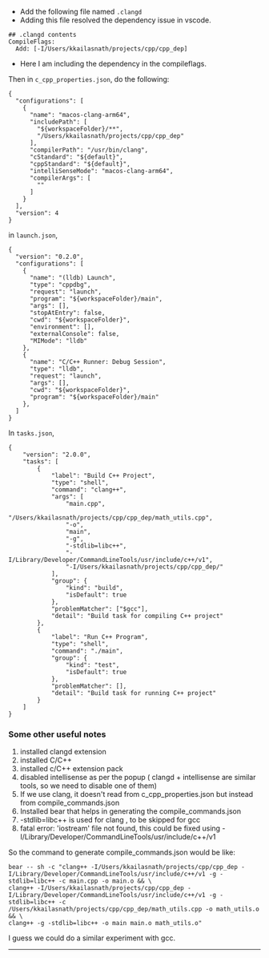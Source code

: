 - Add the following file named `.clangd` 
- Adding this file resolved the dependency issue in vscode.
```
## .clangd contents
CompileFlags: 
  Add: [-I/Users/kkailasnath/projects/cpp/cpp_dep]
```
- Here I am including the dependency in the compileflags.

Then in `c_cpp_properties.json`, do the following: 
```
{
  "configurations": [
    {
      "name": "macos-clang-arm64",
      "includePath": [
        "${workspaceFolder}/**",
        "/Users/kkailasnath/projects/cpp/cpp_dep" 
      ],
      "compilerPath": "/usr/bin/clang",
      "cStandard": "${default}",
      "cppStandard": "${default}",
      "intelliSenseMode": "macos-clang-arm64",
      "compilerArgs": [
        ""
      ]
    }
  ],
  "version": 4
}
```

in `launch.json`, 
```
{
  "version": "0.2.0",
  "configurations": [
    {
      "name": "(lldb) Launch",
      "type": "cppdbg",
      "request": "launch",
      "program": "${workspaceFolder}/main",
      "args": [],
      "stopAtEntry": false,
      "cwd": "${workspaceFolder}",
      "environment": [],
      "externalConsole": false,
      "MIMode": "lldb"
    },
    {
      "name": "C/C++ Runner: Debug Session",
      "type": "lldb",
      "request": "launch",
      "args": [],
      "cwd": "${workspaceFolder}",
      "program": "${workspaceFolder}/main"
    },
  ]
}
```

In `tasks.json`, 
```
{
    "version": "2.0.0",
    "tasks": [
        {
            "label": "Build C++ Project",
            "type": "shell",
            "command": "clang++",
            "args": [
                "main.cpp",
                "/Users/kkailasnath/projects/cpp/cpp_dep/math_utils.cpp",
                "-o",
                "main",
                "-g",
                "-stdlib=libc++",
                "-I/Library/Developer/CommandLineTools/usr/include/c++/v1",
                "-I/Users/kkailasnath/projects/cpp/cpp_dep/"
            ],
            "group": {
                "kind": "build",
                "isDefault": true
            },
            "problemMatcher": ["$gcc"],
            "detail": "Build task for compiling C++ project"
        },
        {
            "label": "Run C++ Program",
            "type": "shell",
            "command": "./main",
            "group": {
                "kind": "test",
                "isDefault": true
            },
            "problemMatcher": [],
            "detail": "Build task for running C++ project"
        }
    ]
}
```

### Some other useful notes

1. installed clangd extension
2. installed C/C++
3. installed c/C++ extension pack
4. disabled intellisense as per the popup ( clangd + intellisense are similar tools, so we need to disable one of them)
5. If we use clang, it doesn't read from c_cpp_properties.json but instead from compile_commands.json
6. Installed bear that helps in generating the compile_commands.json
7. -stdlib=libc++ is used for clang , to be skipped for gcc
8. fatal error: 'iostream' file not found, this could be fixed using -I/Library/Developer/CommandLineTools/usr/include/c++/v1

So the command to generate compile_commands.json would be like:
```
bear -- sh -c "clang++ -I/Users/kkailasnath/projects/cpp/cpp_dep -I/Library/Developer/CommandLineTools/usr/include/c++/v1 -g -stdlib=libc++ -c main.cpp -o main.o && \
clang++ -I/Users/kkailasnath/projects/cpp/cpp_dep -I/Library/Developer/CommandLineTools/usr/include/c++/v1 -g -stdlib=libc++ -c /Users/kkailasnath/projects/cpp/cpp_dep/math_utils.cpp -o math_utils.o && \
clang++ -g -stdlib=libc++ -o main main.o math_utils.o"
```
I guess we could do a similar experiment with gcc.

---
